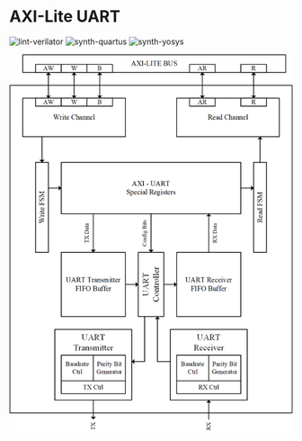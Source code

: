 # AXI-Lite UART


![lint-verilator](https://github.com/m4j0rt0m/axi-lite_uart-ipcore/workflows/lint-verilator/badge.svg)
![synth-quartus](https://github.com/m4j0rt0m/axi-lite_uart-ipcore/workflows/synth-quartus/badge.svg)
![synth-yosys](https://github.com/m4j0rt0m/axi-lite_uart-ipcore/workflows/synth-yosys/badge.svg)


![](documentation/axi-uart.png)
